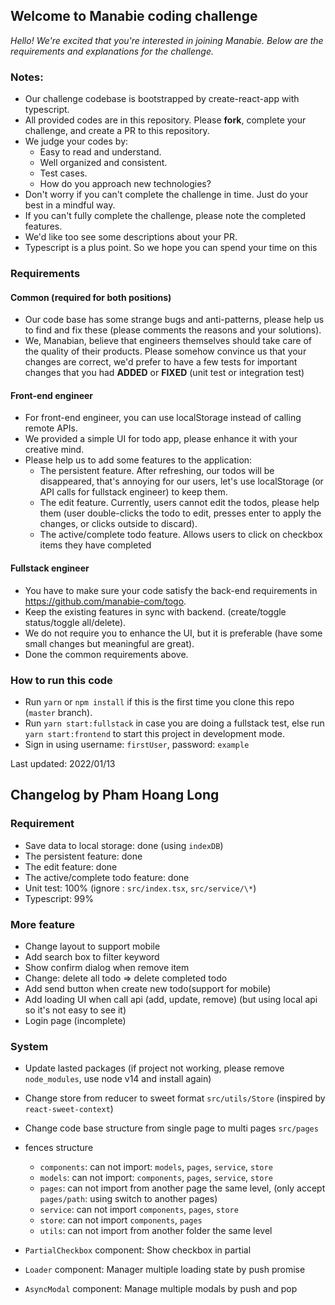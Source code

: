 ## Welcome to Manabie coding challenge

_Hello!_
_We're excited that you're interested in joining Manabie. Below are the requirements and explanations for the challenge._

### Notes:

- Our challenge codebase is bootstrapped by create-react-app with typescript.
- All provided codes are in this repository. Please **fork**, complete your challenge, and create a PR to this repository.
- We judge your codes by:
  - Easy to read and understand.
  - Well organized and consistent.
  - Test cases.
  - How do you approach new technologies?
- Don't worry if you can't complete the challenge in time. Just do your best in a mindful way.
- If you can't fully complete the challenge, please note the completed features.
- We'd like too see some descriptions about your PR.
- Typescript is a plus point. So we hope you can spend your time on this

### Requirements

#### Common (required for both positions)

- Our code base has some strange bugs and anti-patterns, please help us to find and fix these (please comments the reasons and your solutions).
- We, Manabian, believe that engineers themselves should take care of the quality of their products. Please somehow convince us that your changes are correct, we'd prefer to have a few tests for important changes that you had **ADDED** or **FIXED** (unit test or integration test)

#### Front-end engineer

- For front-end engineer, you can use localStorage instead of calling remote APIs.
- We provided a simple UI for todo app, please enhance it with your creative mind.
- Please help us to add some features to the application:
  - The persistent feature. After refreshing, our todos will be disappeared, that's annoying for our users, let's use localStorage (or API calls for fullstack engineer) to keep them.
  - The edit feature. Currently, users cannot edit the todos, please help them (user double-clicks the todo to edit, presses enter to apply the changes, or clicks outside to discard).
  - The active/complete todo feature. Allows users to click on checkbox items they have completed

#### Fullstack engineer

- You have to make sure your code satisfy the back-end requirements in https://github.com/manabie-com/togo.
- Keep the existing features in sync with backend. (create/toggle status/toggle all/delete).
- We do not require you to enhance the UI, but it is preferable (have some small changes but meaningful are great).
- Done the common requirements above.

### How to run this code

- Run `yarn` or `npm install` if this is the first time you clone this repo (`master` branch).
- Run `yarn start:fullstack` in case you are doing a fullstack test, else run `yarn start:frontend` to start this project in development mode.
- Sign in using username: `firstUser`, password: `example`

Last updated: 2022/01/13

## Changelog by Pham Hoang Long

### Requirement

- Save data to local storage: done (using `indexDB`)
- The persistent feature: done
- The edit feature: done
- The active/complete todo feature: done
- Unit test: 100% (ignore : `src/index.tsx`, `src/service/\*`)
- Typescript: 99%

### More feature

- Change layout to support mobile
- Add search box to filter keyword
- Show confirm dialog when remove item
- Change: delete all todo => delete completed todo
- Add send button when create new todo(support for mobile)
- Add loading UI when call api (add, update, remove) (but using local api so it's not easy to see it)
- Login page (incomplete)

### System

- Update lasted packages (if project not working, please remove `node_modules`, use node v14 and install again)
- Change store from reducer to sweet format `src/utils/Store` (inspired by `react-sweet-context`)
- Change code base structure from single page to multi pages `src/pages`
- fences structure

  - `components`: can not import: `models`, `pages`, `service`, `store`
  - `models`: can not import: `components`, `pages`, `service`, `store`
  - `pages`: can not import from another page the same level, (only accept `pages/path`: using switch to another pages)
  - `service`: can not import `components`, `pages`, `store`
  - `store`: can not import `components`, `pages`
  - `utils`: can not import from another folder the same level

- `PartialCheckbox` component: Show checkbox in partial
- `Loader` component: Manager multiple loading state by push promise
- `AsyncModal` component: Manage multiple modals by push and pop
